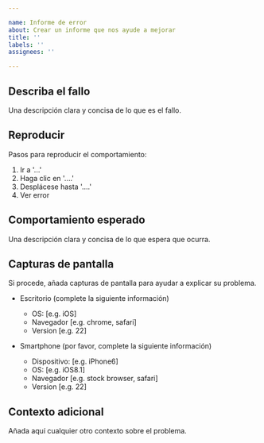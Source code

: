 ```yaml
---

name: Informe de error
about: Crear un informe que nos ayude a mejorar
title: ''
labels: ''
assignees: ''

---
```


## Describa el fallo

Una descripción clara y concisa de lo que es el fallo.

## Reproducir

Pasos para reproducir el comportamiento:

1. Ir a '...'
2. Haga clic en '....'
3. Desplácese hasta '....'
4. Ver error

## Comportamiento esperado

Una descripción clara y concisa de lo que espera que ocurra.

## Capturas de pantalla

Si procede, añada capturas de pantalla para ayudar a explicar su problema.

* Escritorio (complete la siguiente información)
  * OS: [e.g. iOS]
  * Navegador [e.g. chrome, safari]
  * Version [e.g. 22]

* Smartphone (por favor, complete la siguiente información)
  * Dispositivo: [e.g. iPhone6]
  * OS: [e.g. iOS8.1]
  * Navegador [e.g. stock browser, safari]
  * Version [e.g. 22]

## Contexto adicional

Añada aquí cualquier otro contexto sobre el problema.
